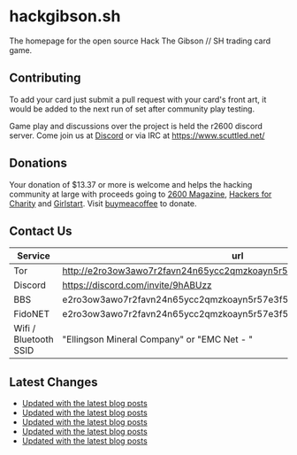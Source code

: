 # hackgibson.sh
The homepage for the open source Hack The Gibson // SH trading card game.


## Contributing

To add your card just submit a pull request with your card's front art, it would be added to the next run of set after community play testing.

Game play and discussions over the project is held the r2600 discord server. Come join us at [Discord](https://discord.com/invite/9hABUzz) or via IRC at https://www.scuttled.net/


## Donations

Your donation of $13.37 or more is welcome and helps the hacking community at large with proceeds going to [2600 Magazine](https://2600.com/), [Hackers for Charity](https://hackersforcharity.org) and [Girlstart](https://girlstart.org).  Visit [buymeacoffee](https://www.buymeacoffee.com/hackgibson.sh) to donate.


## Contact Us

Service | url
-|-
Tor | http://e2ro3ow3awo7r2favn24n65ycc2qmzkoayn5r57e3f56nvjwdcgg32ad.onion
Discord | https://discord.com/invite/9hABUzz
BBS | e2ro3ow3awo7r2favn24n65ycc2qmzkoayn5r57e3f56nvjwdcgg32ad.onion:23
FidoNET | e2ro3ow3awo7r2favn24n65ycc2qmzkoayn5r57e3f56nvjwdcgg32ad.onion:24554
Wifi / Bluetooth SSID | "Ellingson Mineral Company" or "EMC Net - <fidonet address>"

## Latest Changes
<!-- BLOG-POST-LIST:START -->
- [Updated with the latest blog posts](https://github.com/DFW2600/hackgibson.sh/commit/638b55339cee0fc70585d62731d00ae4537a6182)
- [Updated with the latest blog posts](https://github.com/DFW2600/hackgibson.sh/commit/fab80591f7803ee45adfc6a3739db96530c6e45d)
- [Updated with the latest blog posts](https://github.com/DFW2600/hackgibson.sh/commit/68885bc3d10d4b7d54341ead79f67b00bc0c6bf9)
- [Updated with the latest blog posts](https://github.com/DFW2600/hackgibson.sh/commit/a6d238ae598a0950ef8d80e356f6654e84784342)
- [Updated with the latest blog posts](https://github.com/DFW2600/hackgibson.sh/commit/922d428e5c5ee88c2b73465454cb86bfb49cd3aa)
<!-- BLOG-POST-LIST:END -->
